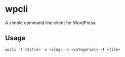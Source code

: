 wpcli
=====

A simple command line client for WordPress.

Usage
-----

    wpcli -t <title> -s <slug> -c <categories> -f <file>
